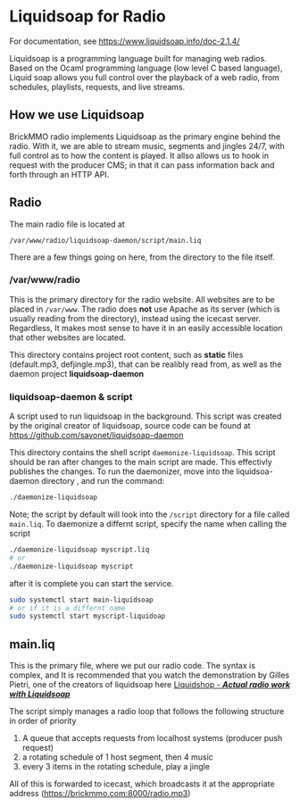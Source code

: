 # Liquidsoap for Radio

For documentation, see https://www.liquidsoap.info/doc-2.1.4/

Liquidsoap is a programming language built for managing web radios. Based on the Ocaml programming language (low level C based language), Liquid soap allows you full control over the playback of a web radio, from schedules, playlists, requests, and live streams.

## How we use Liquidsoap
BrickMMO radio implements Liquidsoap as the primary engine behind the radio. With it, we are able to stream music, segments and jingles 24/7, with full control as to how the content is played. It allso allows us to hook in request with the producer CMS; in that it can pass information back and forth through an HTTP API.

## Radio
The main radio file is located at 
```
/var/www/radio/liquidsoap-daemon/script/main.liq
```

There are a few things going on here, from the directory to the file itself.

### /var/www/radio
This is the primary directory for the radio website. All websites are to be placed in `/var/www`. The radio does **not** use Apache as its server (which is usually reading from the directory), instead using the icecast server. Regardless, It makes most sense to have it in an easily accessible location that other websites are located.

This directory contains project root content, such as **static** files (default.mp3, defjingle.mp3), that can be realibly read from, as well as the daemon project **liquidsoap-daemon**

### liquidsoap-daemon & script
A script used to run liquidsoap in the background. This script was created by the original creator of liquidsoap, source code can be found at https://github.com/savonet/liquidsoap-daemon

This directory contains the shell script `daemonize-liquidsoap`. This script should be ran after changes to the main script are made. This effectivly publishes the changes. To run the daemonizer, move into the liquidsoa-daemon directory , and run the command:

```bash
./daemonize-liquidsoap
```

Note; the script by default will look into the `/script` directory for a file called `main.liq`. To daemonize a differnt script, specify the name when calling the script
```bash
./daemonize-liquidsoap myscript.liq
# or
./daemonize-liquidsoap myscript
```

after it is complete you can start the service.
```bash
sudo systemctl start main-liquidsoap
# or if it is a differnt name
sudo systemctl start myscript-liquidoap
```

## main.liq
This is the primary file, where we put our radio code. The syntax is complex, and It is recommended that you watch the demonstration by Gilles Pietri, one of the creators of liquidsoap here [Liquidshop - **_Actual radio work with Liquidsoap_**](https://youtu.be/B8l8uqBS6-c)

The script simply manages a radio loop that follows the following structure in order of priority

1.  A queue that accepts requests from localhost systems (producer push request)
2. a rotating schedule of 1 host segment, then 4 music
3. every  3 items in the rotating schedule, play a jingle

All of this is forwarded to icecast, which broadcasts it at the appropriate address (https://brickmmo.com:8000/radio.mp3)
